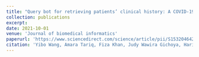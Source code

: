 ```yaml
---
title: "Query bot for retrieving patients’ clinical history: A COVID-19 use-case."
collection: publications
excerpt: 
date: 2021-10-01
venue: 'Journal of biomedical informatics'
paperurl: 'https://www.sciencedirect.com/science/article/pii/S1532046421002471'
citation: 'Yibo Wang, Amara Tariq, Fiza Khan, Judy Wawira Gichoya, Hari Trivedi, and Imon Banerjee.'
---
```

